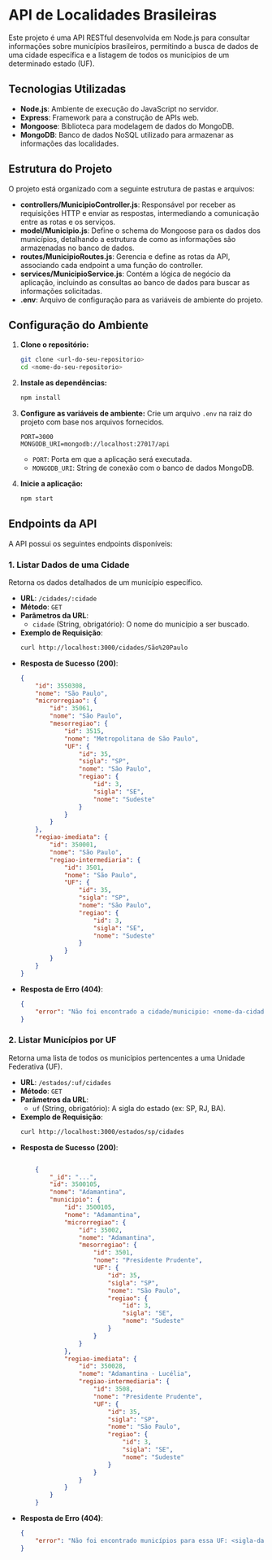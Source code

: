 # API de Localidades Brasileiras

Este projeto é uma API RESTful desenvolvida em Node.js para consultar informações sobre municípios brasileiros, permitindo a busca de dados de uma cidade específica e a listagem de todos os municípios de um determinado estado (UF).

## Tecnologias Utilizadas

* **Node.js**: Ambiente de execução do JavaScript no servidor.
* **Express**: Framework para a construção de APIs web.
* **Mongoose**: Biblioteca para modelagem de dados do MongoDB.
* **MongoDB**: Banco de dados NoSQL utilizado para armazenar as informações das localidades.

## Estrutura do Projeto

O projeto está organizado com a seguinte estrutura de pastas e arquivos:

* **controllers/MunicipioController.js**: Responsável por receber as requisições HTTP e enviar as respostas, intermediando a comunicação entre as rotas e os serviços.
* **model/Municipio.js**: Define o schema do Mongoose para os dados dos municípios, detalhando a estrutura de como as informações são armazenadas no banco de dados.
* **routes/MunicipioRoutes.js**: Gerencia e define as rotas da API, associando cada endpoint a uma função do controller.
* **services/MunicipioService.js**: Contém a lógica de negócio da aplicação, incluindo as consultas ao banco de dados para buscar as informações solicitadas.
* **.env**: Arquivo de configuração para as variáveis de ambiente do projeto.

## Configuração do Ambiente

1.  **Clone o repositório:**
    ```bash
    git clone <url-do-seu-repositorio>
    cd <nome-do-seu-repositorio>
    ```

2.  **Instale as dependências:**
    ```bash
    npm install
    ```

3.  **Configure as variáveis de ambiente:**
    Crie um arquivo `.env` na raiz do projeto com base nos arquivos fornecidos.
    ```properties
    PORT=3000
    MONGODB_URI=mongodb://localhost:27017/api
    ```
    * `PORT`: Porta em que a aplicação será executada.
    * `MONGODB_URI`: String de conexão com o banco de dados MongoDB.

4.  **Inicie a aplicação:**
    ```bash
    npm start
    ```

## Endpoints da API

A API possui os seguintes endpoints disponíveis:

### 1. Listar Dados de uma Cidade

Retorna os dados detalhados de um município específico.

* **URL**: `/cidades/:cidade`
* **Método**: `GET`
* **Parâmetros da URL**:
    * `cidade` (String, obrigatório): O nome do município a ser buscado.
* **Exemplo de Requisição**:
    ```bash
    curl http://localhost:3000/cidades/São%20Paulo
    ```
* **Resposta de Sucesso (200)**:
    ```json
    {
        "id": 3550308,
        "nome": "São Paulo",
        "microrregiao": {
            "id": 35061,
            "nome": "São Paulo",
            "mesorregiao": {
                "id": 3515,
                "nome": "Metropolitana de São Paulo",
                "UF": {
                    "id": 35,
                    "sigla": "SP",
                    "nome": "São Paulo",
                    "regiao": {
                        "id": 3,
                        "sigla": "SE",
                        "nome": "Sudeste"
                    }
                }
            }
        },
        "regiao-imediata": {
            "id": 350001,
            "nome": "São Paulo",
            "regiao-intermediaria": {
                "id": 3501,
                "nome": "São Paulo",
                "UF": {
                    "id": 35,
                    "sigla": "SP",
                    "nome": "São Paulo",
                    "regiao": {
                        "id": 3,
                        "sigla": "SE",
                        "nome": "Sudeste"
                    }
                }
            }
        }
    }
    ```
* **Resposta de Erro (404)**:
    ```json
    {
        "error": "Não foi encontrado a cidade/municipio: <nome-da-cidade>"
    }
    ```

### 2. Listar Municípios por UF

Retorna uma lista de todos os municípios pertencentes a uma Unidade Federativa (UF).

* **URL**: `/estados/:uf/cidades`
* **Método**: `GET`
* **Parâmetros da URL**:
    * `uf` (String, obrigatório): A sigla do estado (ex: SP, RJ, BA).
* **Exemplo de Requisição**:
    ```bash
    curl http://localhost:3000/estados/sp/cidades
    ```
* **Resposta de Sucesso (200)**:
    ```json
    
        {
            "_id": "...",
            "id": 3500105,
            "nome": "Adamantina",
            "municipio": {
                "id": 3500105,
                "nome": "Adamantina",
                "microrregiao": {
                    "id": 35002,
                    "nome": "Adamantina",
                    "mesorregiao": {
                        "id": 3501,
                        "nome": "Presidente Prudente",
                        "UF": {
                            "id": 35,
                            "sigla": "SP",
                            "nome": "São Paulo",
                            "regiao": {
                                "id": 3,
                                "sigla": "SE",
                                "nome": "Sudeste"
                            }
                        }
                    }
                },
                "regiao-imediata": {
                    "id": 350028,
                    "nome": "Adamantina - Lucélia",
                    "regiao-intermediaria": {
                        "id": 3508,
                        "nome": "Presidente Prudente",
                        "UF": {
                            "id": 35,
                            "sigla": "SP",
                            "nome": "São Paulo",
                            "regiao": {
                                "id": 3,
                                "sigla": "SE",
                                "nome": "Sudeste"
                            }
                        }
                    }
                }
            }
        }
    ```
* **Resposta de Erro (404)**:
    ```json
    {
        "error": "Não foi encontrado municípios para essa UF: <sigla-da-uf>"
    }
    ```